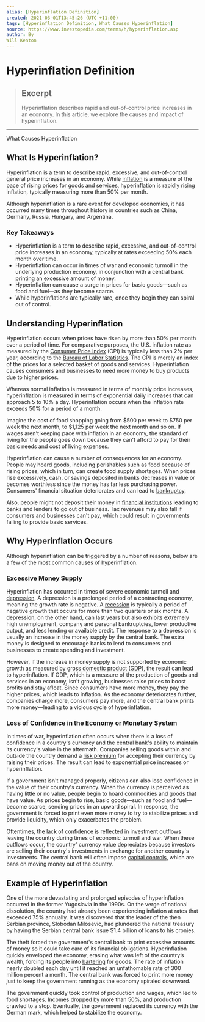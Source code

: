 ```yaml
---
alias: [Hyperinflation Definition]
created: 2021-03-01T13:45:26 (UTC +11:00)
tags: [Hyperinflation Definition, What Causes Hyperinflation]
source: https://www.investopedia.com/terms/h/hyperinflation.asp
author: By
Will Kenton
---
```


# Hyperinflation Definition

> ## Excerpt
> Hyperinflation describes rapid and out-of-control price increases in an economy. In this article, we explore the causes and impact of hyperinflation.

---

What Causes Hyperinflation
## What Is Hyperinflation?

Hyperinflation is a term to describe rapid, excessive, and out-of-control general price increases in an economy. While [inflation](https://www.investopedia.com/terms/i/inflation.asp) is a measure of the pace of rising prices for goods and services, hyperinflation is rapidly rising inflation, typically measuring more than 50% per month.

Although hyperinflation is a rare event for developed economies, it has occurred many times throughout history in countries such as China, Germany, Russia, Hungary, and Argentina.

### Key Takeaways

-   Hyperinflation is a term to describe rapid, excessive, and out-of-control price increases in an economy, typically at rates exceeding 50% each month over time.
-   Hyperinflation can occur in times of war and economic turmoil in the underlying production economy, in conjunction with a central bank printing an excessive amount of money.
-   Hyperinflation can cause a surge in prices for basic goods—such as food and fuel—as they become scarce.
-   While hyperinflations are typically rare, once they begin they can spiral out of control.

## Understanding Hyperinflation

Hyperinflation occurs when prices have risen by more than 50% per month over a period of time. For comparative purposes, the U.S. inflation rate as measured by the [Consumer Price Index](https://www.investopedia.com/terms/c/consumerpriceindex.asp) (CPI) is typically less than 2% per year, according to the [Bureau of Labor Statistics](https://www.investopedia.com/terms/b/bls.asp). The CPI is merely an index of the prices for a selected basket of goods and services. Hyperinflation causes consumers and businesses to need more money to buy products due to higher prices.

Whereas normal inflation is measured in terms of monthly price increases, hyperinflation is measured in terms of exponential daily increases that can approach 5 to 10% a day. Hyperinflation occurs when the inflation rate exceeds 50% for a period of a month.

Imagine the cost of food shopping going from $500 per week to $750 per week the next month, to $1,125 per week the next month and so on. If wages aren't keeping pace with inflation in an economy, the standard of living for the people goes down because they can't afford to pay for their basic needs and cost of living expenses.

Hyperinflation can cause a number of consequences for an economy. People may hoard goods, including perishables such as food because of rising prices, which in turn, can create food supply shortages. When prices rise excessively, cash, or savings deposited in banks decreases in value or becomes worthless since the money has far less purchasing power. Consumers' financial situation deteriorates and can lead to [bankruptcy](https://www.investopedia.com/terms/b/bankruptcy.asp).

Also, people might not deposit their money in [financial institutions](https://www.investopedia.com/terms/f/financialinstitution.asp) leading to banks and lenders to go out of business. Tax revenues may also fall if consumers and businesses can't pay, which could result in governments failing to provide basic services.

## Why Hyperinflation Occurs

Although hyperinflation can be triggered by a number of reasons, below are a few of the most common causes of hyperinflation.

### Excessive Money Supply

Hyperinflation has occurred in times of severe economic turmoil and [depression](https://www.investopedia.com/terms/d/depression.asp). A depression is a prolonged period of a contracting economy, meaning the growth rate is negative. A [recession](https://www.investopedia.com/terms/r/recession.asp) is typically a period of negative growth that occurs for more than two quarters or six months. A depression, on the other hand, can last years but also exhibits extremely high unemployment, company and personal bankruptcies, lower productive output, and less lending or available credit. The response to a depression is usually an increase in the money supply by the central bank. The extra money is designed to encourage banks to lend to consumers and businesses to create spending and investment.

However, if the increase in money supply is not supported by economic growth as measured by [gross domestic product (GDP)](https://www.investopedia.com/terms/g/gdp.asp), the result can lead to hyperinflation. If GDP, which is a measure of the production of goods and services in an economy, isn't growing, businesses raise prices to boost profits and stay afloat. Since consumers have more money, they pay the higher prices, which leads to inflation. As the economy deteriorates further, companies charge more, consumers pay more, and the central bank prints more money—leading to a vicious cycle of hyperinflation.

### Loss of Confidence in the Economy or Monetary System

In times of war, hyperinflation often occurs when there is a loss of confidence in a country's currency and the central bank's ability to maintain its currency's value in the aftermath. Companies selling goods within and outside the country demand a [risk premium](https://www.investopedia.com/terms/r/riskpremium.asp) for accepting their currency by raising their prices. The result can lead to exponential price increases or hyperinflation.

If a government isn't managed properly, citizens can also lose confidence in the value of their country's currency. When the currency is perceived as having little or no value, people begin to hoard commodities and goods that have value. As prices begin to rise, basic goods—such as food and fuel—become scarce, sending prices in an upward spiral. In response, the government is forced to print even more money to try to stabilize prices and provide liquidity, which only exacerbates the problem.

Oftentimes, the lack of confidence is reflected in investment outflows leaving the country during times of economic turmoil and war. When these outflows occur, the country' currency value depreciates because investors are selling their country's investments in exchange for another country's investments. The central bank will often impose [capital controls](https://www.investopedia.com/terms/c/capital_conrol.asp), which are bans on moving money out of the country.

## Example of Hyperinflation

One of the more devastating and prolonged episodes of hyperinflation occurred in the former Yugoslavia in the 1990s. On the verge of national dissolution, the country had already been experiencing inflation at rates that exceeded 75% annually. It was discovered that the leader of the then Serbian province, Slobodan Milosevic, had plundered the national treasury by having the Serbian central bank issue $1.4 billion of loans to his cronies.

The theft forced the government's central bank to print excessive amounts of money so it could take care of its financial obligations. Hyperinflation quickly enveloped the economy, erasing what was left of the country’s wealth, forcing its people into [bartering](https://www.investopedia.com/terms/b/barter.asp) for goods. The rate of inflation nearly doubled each day until it reached an unfathomable rate of 300 million percent a month. The central bank was forced to print more money just to keep the government running as the economy spiraled downward.

The government quickly took control of production and wages, which led to food shortages. Incomes dropped by more than 50%, and production crawled to a stop. Eventually, the government replaced its currency with the German mark, which helped to stabilize the economy.
